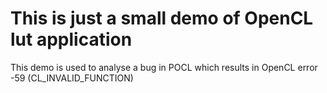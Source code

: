 # This is just a small demo of OpenCL lut application

This demo is used to analyse a bug in POCL which results in OpenCL error -59 (CL_INVALID_FUNCTION)
